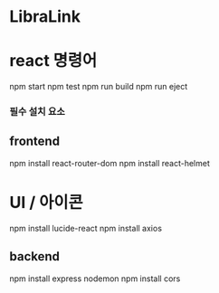 # LibraLink

# react 명령어
npm start
npm test
npm run build
npm run eject


### 필수 설치 요소

## frontend
npm install react-router-dom
npm install react-helmet
# UI / 아이콘
npm install lucide-react 
npm install axios

## backend
npm install express nodemon
npm install cors